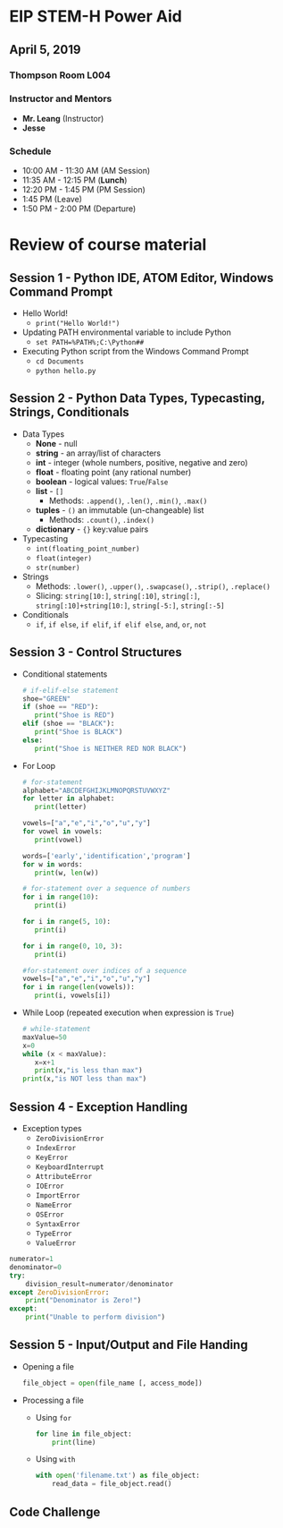 # EIP STEM-H Power Aid
## April 5, 2019

### Thompson Room L004

### Instructor and Mentors

*  **Mr. Leang** (Instructor) 
*  **Jesse**

### Schedule

*  10:00 AM - 11:30 AM (AM Session)
*  11:35 AM - 12:15 PM (**Lunch**)
*  12:20 PM - 1:45 PM (PM Session)
*  1:45 PM (Leave)
*  1:50 PM - 2:00 PM (Departure)

# Review of course material

## Session 1 - Python IDE, ATOM Editor, Windows Command Prompt

*  Hello World!
    *  `print("Hello World!")`
*  Updating PATH environmental variable to include Python
    *  `set PATH=%PATH%;C:\Python##`
*  Executing Python script from the Windows Command Prompt
    *  `cd Documents`
    *  `python hello.py`

## Session 2 - Python Data Types, Typecasting, Strings, Conditionals

*  Data Types
    *  **None** - null
    *  **string** - an array/list of characters
    *  **int** - integer (whole numbers, positive, negative and zero)
    *  **float** - floating point (any rational number)
    *  **boolean** - logical values: `True`/`False`
    *  **list** - `[]`
        *  Methods: `.append()`, `.len()`, `.min()`, `.max()`
    *  **tuples** - `()` an immutable (un-changeable) list
        *  Methods: `.count()`, `.index()`
    *  **dictionary** - `{}` key:value pairs
*  Typecasting
    *  `int(floating_point_number)`
    *  `float(integer)`
    *  `str(number)`
*  Strings
    *  Methods: `.lower()`, `.upper()`, `.swapcase()`, `.strip()`, `.replace()`
    *  Slicing: `string[10:]`, `string[:10]`, `string[:]`, `string[:10]+string[10:]`, `string[-5:]`, `string[:-5]`
*  Conditionals
    *  `if`, `if else`, `if elif`, `if elif else`, `and`, `or`, `not`

## Session 3 - Control Structures

*  Conditional statements

   ```python
   # if-elif-else statement
   shoe="GREEN"
   if (shoe == "RED"):
      print("Shoe is RED")
   elif (shoe == "BLACK"):
      print("Shoe is BLACK")
   else:
      print("Shoe is NEITHER RED NOR BLACK")
   ```

*  For Loop

   ```python
   # for-statement
   alphabet="ABCDEFGHIJKLMNOPQRSTUVWXYZ"
   for letter in alphabet:
      print(letter)

   vowels=["a","e","i","o","u","y"]
   for vowel in vowels:
      print(vowel)

   words=['early','identification','program']
   for w in words:
      print(w, len(w))

   ```

   ```python
   # for-statement over a sequence of numbers
   for i in range(10):
      print(i)

   for i in range(5, 10):
      print(i)

   for i in range(0, 10, 3):
      print(i)

   #for-statement over indices of a sequence
   vowels=["a","e","i","o","u","y"]
   for i in range(len(vowels)):
      print(i, vowels[i])
   ```

*  While Loop (repeated execution when expression is `True`)

   ```python
   # while-statement
   maxValue=50
   x=0
   while (x < maxValue):
      x=x+1
      print(x,"is less than max")
   print(x,"is NOT less than max")
   ```

## Session 4 - Exception Handling

*  Exception types
   *  `ZeroDivisionError`
   *  `IndexError`
   *  `KeyError`
   *  `KeyboardInterrupt`
   *  `AttributeError`
   *  `IOError`
   *  `ImportError`
   *  `NameError`
   *  `OSError`
   *  `SyntaxError`
   *  `TypeError`
   *  `ValueError`

```python
numerator=1
denominator=0
try:
    division_result=numerator/denominator
except ZeroDivisionError:
    print("Denominator is Zero!")
except:
    print("Unable to perform division")
```

## Session 5 - Input/Output and File Handing

*  Opening a file

   ```python
   file_object = open(file_name [, access_mode])
   ```

*  Processing a file
    *  Using `for`

         ```python
         for line in file_object:
             print(line)
         ```

    *  Using `with`

         ```python
         with open('filename.txt') as file_object:
             read_data = file_object.read()
         ```

## Code Challenge
